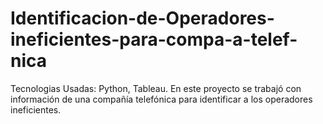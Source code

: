 # Identificacion-de-Operadores-ineficientes-para-compa-a-telef-nica

Tecnologias Usadas: Python, Tableau.
En este proyecto se trabajó con información de una compañía telefónica para identificar a los operadores ineficientes.
